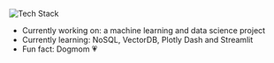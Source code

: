 ![Tech Stack](https://skillicons.dev/icons?i=java,nodejs,python,linux,gitlab,bash,mysql,elasticsearch,vscode,visualstudio,azure,powershell,tensorflow,pytorch&theme=light)

- Currently working on: a machine learning and data science project
- Currently learning: NoSQL, VectorDB, Plotly Dash and Streamlit
- Fun fact: Dogmom 💗


